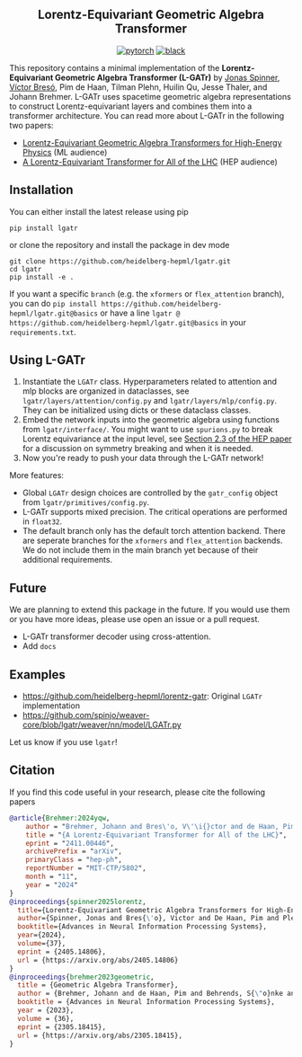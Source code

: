 <div align="center">

## Lorentz-Equivariant Geometric Algebra Transformer

[![pytorch](https://img.shields.io/badge/PyTorch_2.0+-ee4c2c?logo=pytorch&logoColor=white)](https://pytorch.org/get-started/locally/)
[![black](https://img.shields.io/badge/Code%20Style-Black-black.svg?labelColor=gray)](https://black.readthedocs.io/en/stable/)

</div>

This repository contains a minimal implementation of the **Lorentz-Equivariant Geometric Algebra Transformer (L-GATr)** by [Jonas Spinner](mailto:j.spinner@thphys.uni-heidelberg.de), [Víctor Bresó](mailto:breso@thphys.uni-heidelberg.de), Pim de Haan, Tilman Plehn, Huilin Qu, Jesse Thaler, and Johann Brehmer. L-GATr uses spacetime geometric algebra representations to construct Lorentz-equivariant layers and combines them into a transformer architecture.
You can read more about L-GATr in the following two papers:
- [Lorentz-Equivariant Geometric Algebra Transformers for High-Energy Physics](https://arxiv.org/abs/2405.14806) (ML audience)
- [A Lorentz-Equivariant Transformer for All of the LHC](https://arxiv.org/abs/2411.00446) (HEP audience)

## Installation

You can either install the latest release using pip
```
pip install lgatr
```
or clone the repository and install the package in dev mode
```
git clone https://github.com/heidelberg-hepml/lgatr.git
cd lgatr
pip install -e .
```
If you want a specific `branch` (e.g. the `xformers` or `flex_attention` branch), you can do `pip install https://github.com/heidelberg-hepml/lgatr.git@basics` or have a line `lgatr @ https://github.com/heidelberg-hepml/lgatr.git@basics` in your `requirements.txt`.

## Using L-GATr

1. Instantiate the `LGATr` class. Hyperparameters related to attention and mlp blocks are organized in dataclasses, see `lgatr/layers/attention/config.py` and `lgatr/layers/mlp/config.py`. They can be initialized using dicts or these dataclass classes.
2. Embed the network inputs into the geometric algebra using functions from `lgatr/interface/`. You might want to use `spurions.py` to break Lorentz equivariance at the input level, see [Section 2.3 of the HEP paper](https://arxiv.org/abs/2411.00446) for a discussion on symmetry breaking and when it is needed.
3. Now you're ready to push your data through the L-GATr network!

More features:

- Global `LGATr` design choices are controlled by the `gatr_config` object from `lgatr/primitives/config.py`.
- L-GATr supports mixed precision. The critical operations are performed in `float32`.
- The default branch only has the default torch attention backend. There are seperate branches for the `xformers` and `flex_attention` backends. We do not include them in the main branch yet because of their additional requirements.

## Future

We are planning to extend this package in the future. If you would use them or you have more ideas, please use open an issue or a pull request.

- L-GATr transformer decoder using cross-attention.
- Add `docs`

## Examples

- https://github.com/heidelberg-hepml/lorentz-gatr: Original `LGATr` implementation
- https://github.com/spinjo/weaver-core/blob/lgatr/weaver/nn/model/LGATr.py

Let us know if you use `lgatr`!

## Citation

If you find this code useful in your research, please cite the following papers

```bibtex
@article{Brehmer:2024yqw,
    author = "Brehmer, Johann and Bres\'o, V\'\i{}ctor and de Haan, Pim and Plehn, Tilman and Qu, Huilin and Spinner, Jonas and Thaler, Jesse",
    title = "{A Lorentz-Equivariant Transformer for All of the LHC}",
    eprint = "2411.00446",
    archivePrefix = "arXiv",
    primaryClass = "hep-ph",
    reportNumber = "MIT-CTP/5802",
    month = "11",
    year = "2024"
}
@inproceedings{spinner2025lorentz,
  title={Lorentz-Equivariant Geometric Algebra Transformers for High-Energy Physics},
  author={Spinner, Jonas and Bres{\'o}, Victor and De Haan, Pim and Plehn, Tilman and Thaler, Jesse and Brehmer, Johann},
  booktitle={Advances in Neural Information Processing Systems},
  year={2024},
  volume={37},
  eprint = {2405.14806},
  url = {https://arxiv.org/abs/2405.14806}
}
@inproceedings{brehmer2023geometric,
  title = {Geometric Algebra Transformer},
  author = {Brehmer, Johann and de Haan, Pim and Behrends, S{\"o}nke and Cohen, Taco},
  booktitle = {Advances in Neural Information Processing Systems},
  year = {2023},
  volume = {36},
  eprint = {2305.18415},
  url = {https://arxiv.org/abs/2305.18415},
}
```

